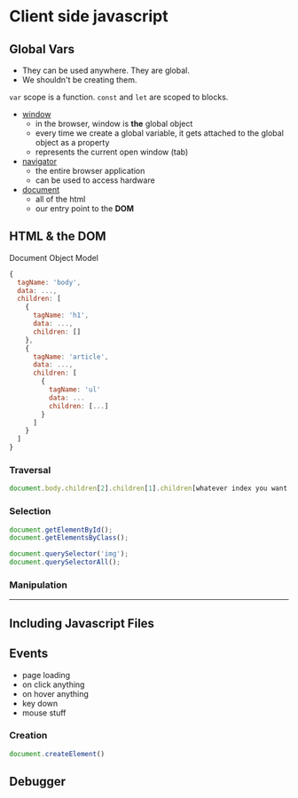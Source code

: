 # Client side javascript

## Global Vars

* They can be used anywhere. They are global.
* We shouldn't be creating them.

`var` scope is a function.
`const` and `let` are scoped to blocks.


* [window](https://developer.mozilla.org/en-US/docs/Web/API/Window)
  - in the browser, window is **the** global object
  - every time we create a global variable, it gets attached to the global object as a property
  - represents the current open window (tab)
* [navigator](https://developer.mozilla.org/en-US/docs/Web/API/Navigator)
  - the entire browser application
  - can be used to access hardware
* [document](https://developer.mozilla.org/en-US/docs/Web/API/document)
  - all of the html
  - our entry point to the **DOM**

## HTML & the DOM

Document Object Model

```js
{
  tagName: 'body',
  data: ...,
  children: [
    {
      tagName: 'h1',
      data: ...,
      children: []
    },
    {
      tagName: 'article',
      data: ...,
      children: [
        {
          tagName: 'ul'
          data: ...
          children: [...]
        }
      ]
    }
  ]
}
```

### Traversal

```js
document.body.children[2].children[1].children[whatever index you want in li]
```

### Selection

```js
document.getElementById();
document.getElementsByClass();

document.querySelector('img');
document.querySelectorAll();
```

### Manipulation

---

## Including Javascript Files

## Events

* page loading
* on click anything
* on hover anything
* key down 
* mouse stuff

### Creation

```js
document.createElement()
```

## Debugger
